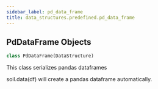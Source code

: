 ```yaml
---
sidebar_label: pd_data_frame
title: data_structures.predefined.pd_data_frame
---
```


## PdDataFrame Objects

```python
class PdDataFrame(DataStructure)
```

This class serializes pandas dataframes

soil.data(df) will create a pandas dataframe automatically.

